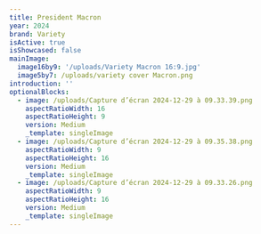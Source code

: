 ```yaml
---
title: President Macron
year: 2024
brand: Variety
isActive: true
isShowcased: false
mainImage:
  image16by9: '/uploads/Variety Macron 16:9.jpg'
  image5by7: /uploads/variety cover Macron.png
introduction: ''
optionalBlocks:
  - image: /uploads/Capture d’écran 2024-12-29 à 09.33.39.png
    aspectRatioWidth: 16
    aspectRatioHeight: 9
    version: Medium
    _template: singleImage
  - image: /uploads/Capture d’écran 2024-12-29 à 09.35.38.png
    aspectRatioWidth: 9
    aspectRatioHeight: 16
    version: Medium
    _template: singleImage
  - image: /uploads/Capture d’écran 2024-12-29 à 09.33.26.png
    aspectRatioWidth: 9
    aspectRatioHeight: 16
    version: Medium
    _template: singleImage
---
```


